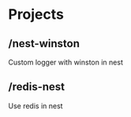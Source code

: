 # Projects

## /nest-winston

Custom logger with winston in nest

## /redis-nest

Use redis in nest
